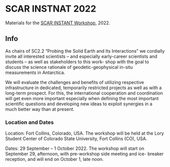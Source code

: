 # SCAR INSTNAT 2022
Materials for the [SCAR INSTANT Workshop](https://www.scar.org/scar-news/instant-news/instant-workshop-fort-collins/), 2022.

## Info 
As chairs of SC2.2 “Probing the Solid Earth and Its Interactions” we cordially invite all interested scientists – and especially early-career scientists and students – as well as stakeholders to this work- shop with the goal to discuss the science rationale of geodetic-geophysical in-situ measurements in Antarctica.

We will evaluate the challenges and benefits of utilizing respective infrastructure in dedicated, temporarily restricted projects as well as with a long-term prospect. For this, the international cooperation and coordination will get even more important especially when defining the most important scientific questions and developing new ideas to exploit synergies in a much better way than at present.

### Location and Dates

Location: Fort Collins, Colorado, USA.
The workshop will be held at the Lory Student Center of Colorado State University, Fort Collins (CO), USA.

Dates: 29 September – 1 October 2022.
The workshop will start on September 29, afternoon, with pre-workshop side meeting and ice- breaker reception, and will end on October 1, late noon.

